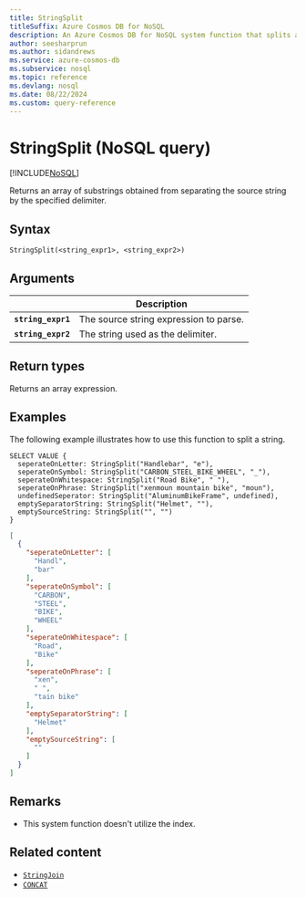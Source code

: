 ```yaml
---
title: StringSplit
titleSuffix: Azure Cosmos DB for NoSQL
description: An Azure Cosmos DB for NoSQL system function that splits a single string into multiple substrings using a delimiter.
author: seesharprun
ms.author: sidandrews
ms.service: azure-cosmos-db
ms.subservice: nosql
ms.topic: reference
ms.devlang: nosql
ms.date: 08/22/2024
ms.custom: query-reference
---
```


# StringSplit (NoSQL query)

[!INCLUDE[NoSQL](../../includes/appliesto-nosql.md)]

Returns an array of substrings obtained from separating the source string by the specified delimiter.

## Syntax

```nosql
StringSplit(<string_expr1>, <string_expr2>)
```

## Arguments

| | Description |
| --- | --- |
| **`string_expr1`** | The source string expression to parse. |
| **`string_expr2`** | The string used as the delimiter. |

## Return types

Returns an array expression.

## Examples

The following example illustrates how to use this function to split a string.

```nosql
SELECT VALUE {
  seperateOnLetter: StringSplit("Handlebar", "e"),
  seperateOnSymbol: StringSplit("CARBON_STEEL_BIKE_WHEEL", "_"),
  seperateOnWhitespace: StringSplit("Road Bike", " "),
  seperateOnPhrase: StringSplit("xenmoun mountain bike", "moun"),
  undefinedSeperator: StringSplit("AluminumBikeFrame", undefined),
  emptySeparatorString: StringSplit("Helmet", ""),
  emptySourceString: StringSplit("", "")
}
```

```json
[
  {
    "seperateOnLetter": [
      "Handl",
      "bar"
    ],
    "seperateOnSymbol": [
      "CARBON",
      "STEEL",
      "BIKE",
      "WHEEL"
    ],
    "seperateOnWhitespace": [
      "Road",
      "Bike"
    ],
    "seperateOnPhrase": [
      "xen",
      " ",
      "tain bike"
    ],
    "emptySeparatorString": [
      "Helmet"
    ],
    "emptySourceString": [
      ""
    ]
  }
]
```

## Remarks

- This system function doesn't utilize the index.

## Related content

- [`StringJoin`](stringjoin.md)
- [`CONCAT`](concat.md)
